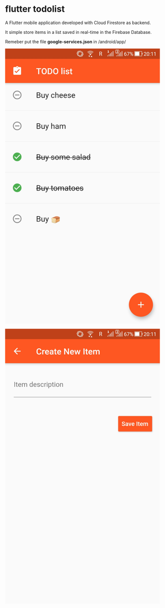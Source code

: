 # flutter todolist

A Flutter mobile application developed with Cloud Firestore as backend. 

It simple store items in a list saved in real-time in the Firebase Database.

Remeber put the file <b>google-services.json</b> in /android/app/


![Sample 1](https://github.com/chbandeira/flutter-todolist/blob/master/Screenshot_1.jpg)

![Sample 2](https://github.com/chbandeira/flutter-todolist/blob/master/Screenshot_2.jpg)
